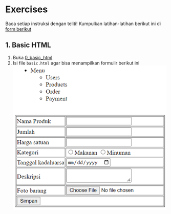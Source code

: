 # Exercises

Baca setiap instruksi dengan teliti!
Kumpulkan latihan-latihan berikut ini di [form berikut](https://forms.gle/Fu9VWWrTtq4UWsMt5)

## 1. Basic HTML
1. Buka [0_basic_html](./0_basic_html)
2. Isi file `basic.html` agar bisa menampilkan formulir berikut ini<br>
![basic_html](./0_basic_html/assets/basic_html.png)

